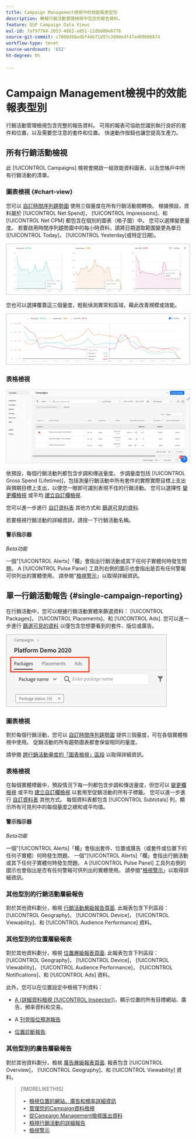 ```yaml
---
title: Campaign Management檢視中的效能報表型別
description: 瞭解行銷活動管理檢視中包含的報告資料。
feature: DSP Campaign Data Views
exl-id: 7af97704-2053-4862-a851-12db009e6776
source-git-commit: c7860d98edbf44b71d97c3800edf47a409606b74
workflow-type: tm+mt
source-wordcount: '652'
ht-degree: 0%

---
```


# Campaign Management檢視中的效能報表型別

行銷活動管理檢視包含完整的報告資料。 可用的報表可協助您識別執行良好的套件和位置，以及需要您注意的套件和位置。 快速動作按鈕也讓您提高生產力。

## 所有行銷活動檢視

此 [!UICONTROL Campaigns] 檢視會開啟一組效能資料圖表，以及您帳戶中所有行銷活動的清單。

### 圖表檢視 {#chart-view}

您可以 [自訂時間序列趨勢圖](campaign-data-views-manage.md#data-visualizations-manage) 使用三個量度在所有行銷活動間轉換。 根據預設，資料屬於 [!UICONTROL Net Spend]， [!UICONTROL Impressions]、和 [!UICONTROL Net CPM] 都包含在個別的圖表（格子圖）中。 您可以選擇變更量度。 若要啟用時間序列趨勢圖中的每小時資料，請將日期選取範圍變更為單日([!UICONTROL Today]， [!UICONTROL Yesterday]或特定日期)。

![三個量度的個別趨勢圖](/help/dsp/assets/trend-chart-separate.png)

您也可以選擇覆蓋這三個量度，輕鬆偵測異常和區域，藉此改善規模或效能。

![趨勢圖（含覆蓋）](/help/dsp/assets/trend-chart.png)

### 表格檢視

![行銷活動清單](/help/dsp/assets/campaigns-list.png)

依預設，每個行銷活動列都包含步調和傳送量度。 步調量度包括 [!UICONTROL Gross Spend (Lifetime)]，包括測量行銷活動中所有套件的實際實際目標上支出與預期目標上支出，以便您一眼即可識別表現不佳的行銷活動。 您可以選擇性 [變更欄檢視](campaign-data-views-manage.md#column-view-change) 或平均 [建立自訂欄檢視](campaign-data-views-manage.md#column-view-create).

您可以進一步進行 [自訂資料表](campaign-data-views-manage.md#data-tables-manage) 其他方式和 [篩選可見的資料](campaign-data-views-manage.md#filter-data-tables).

若要檢視行銷活動的詳細資訊，請按一下行銷活動名稱。

#### 警示指示器

*Beta功能*

一個&quot;[!UICONTROL Alerts]「欄」會指出行銷活動或其下任何子實體何時發生問題。 A [!UICONTROL Pulse Panel] 工具列右側的圖示也會指出是否有任何警報可供列出的實體使用。 請參閱&quot;[檢視警示](campaign-alerts.md)」以取得詳細資訊。

## 單一行銷活動報告 {#single-campaign-reporting}

在行銷活動中，您可以根據行銷活動實體來篩選資料： [!UICONTROL Packages]， [!UICONTROL Placements]、和 [!UICONTROL Ads]. 您可以進一步進行 [篩選可見的資料](campaign-data-views-manage.md#filter-data-tables) 以僅包含您想要看到的套件、版位或廣告。

![行銷活動實體標籤](/help/dsp/assets/campaign-subtabs.png)

### 圖表檢視

對於每個行銷活動，您可以 [自訂時間序列趨勢圖](campaign-data-views-manage.md#data-visualizations-manage) 提供三個量度，可在各個實體檢視中使用。 促銷活動的所有趨勢圖表都會保留相同的量度。

請參閱 [跨行銷活動量度的「圖表檢視」區段](#chart-view) 以取得詳細資訊。

### 表格檢視

在每個實體標籤中，預設情況下每一列都包含步調和傳送量度，但您可以 [變更欄檢視](campaign-data-views-manage.md#column-view-change) 或平均 [建立自訂欄檢視](campaign-data-views-manage.md#column-view-create) 以套用至促銷活動的所有子標籤。 您可以進一步進行 [自訂資料表](campaign-data-views-manage.md#data-tables-manage) 其他方式。 每個資料表都包含 [!UICONTROL Subtotals] 列，顯示所有可見列中的每個量度之總和或平均值。

#### 警示指示器

*Beta功能*

一個&quot;[!UICONTROL Alerts]「欄」會指出套件、位置或廣告（或套件或位置下的任何子實體）何時發生問題。 一個&quot;[!UICONTROL Alerts]「欄」會指出行銷活動或其下任何子實體何時發生問題。 A [!UICONTROL Pulse Panel] 工具列右側的圖示也會指出是否有任何警報可供列出的實體使用。 請參閱&quot;[檢視警示](campaign-alerts.md)」以取得詳細資訊。

### 其他型別的行銷活動層級報告

對於其他資料劃分，檢視 [行銷活動層級報告頁面](/help/dsp/campaign-management/campaigns/campaign-view-report.md). 此報表包含下列區段： [!UICONTROL Geography]， [!UICONTROL Device]， [!UICONTROL Viewability]、和 [!UICONTROL Audience Performance] 資料。

### 其他型別的位置層級報表

對於其他資料劃分，檢視 [位置層級報表頁面](/help/dsp/campaign-management/placements/placement-view-report.md). 此報表包含下列區段： [!UICONTROL Geography]， [!UICONTROL Device]， [!UICONTROL Viewability]， [!UICONTROL Audience Performance]， [!UICONTROL Notifications]、和 [!UICONTROL Ads] 資料。

此外，您可以在位置設定中檢視下列資料：

* [A (詳細資料檢視 [!UICONTROL Inspector])](placement-details-view.md)，顯示位置的所有目標網站、廣告、頻率資料和交易。

* A [刊登版位預測報告](/help/dsp/campaign-management/reports/placement-forecast.md)

* [位置診斷報告](/help/dsp/campaign-management/reports/placement-diagnostics.md).


### 其他型別的廣告層級報告

對於其他資料劃分，檢視 [廣告層級報表頁面](/help/dsp/campaign-management/ads/ad-view-report.md). 報表包含 [!UICONTROL Overview]， [!UICONTROL Geography]、和 [!UICONTROL Viewability] 資料。

>[!MORELIKETHIS]
>
>* [檢視位置的網站、廣告和頻率詳細資訊](placement-details-view.md)
>* [管理您的Campaign資料檢視](campaign-data-views-manage.md)
>* [從Campaign Management檢視匯出資料](campaign-export-data.md)
>* [檢視行銷活動的詳細報告](/help/dsp/campaign-management/campaigns/campaign-view-report.md)
>* [檢視警示](campaign-alerts.md)
